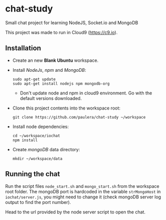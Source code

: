 # chat-study
Small chat project for learning NodeJS, Socket.io and MongoDB

This project was made to run in Cloud9 (https://c9.io).

## Installation

* Create an new **Blank Ubuntu** workspace.

* Install *NodeJs*, *npm* and *MongoDB*:
    ```
    sudo apt-get update
    sudo apt-get install nodejs npm mongodb-org
    ```
  * Don't update node and npm in cloud9 environment. Go with the default versions downloaded.

* Clone this project contents into the workspace root:
    ```
    git clone https://github.com/paulera/chat-study ~/workspace
    ```

* Install node dependencies:
    ```
    cd ~/workspace/iochat
    npm install
    ```

* Create *mongoDB* data directory:
    ```
    mkdir ~/workspace/data
    ```

## Running the chat

Run the script files `node_start.sh` and `mongo_start.sh` from the workspace root folder. The mongoDB port is hardcoded in the variable `strMongoHost` in `iochat/server.js`, you might need to change it (check mongoDB server log output to find the port number).

Head to the url provided by the node server script to open the chat.

